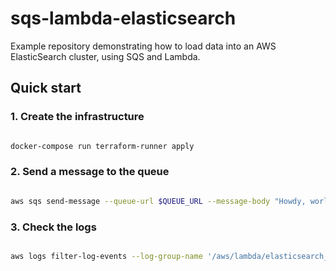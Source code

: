 # sqs-lambda-elasticsearch

Example repository demonstrating how to load data into an AWS ElasticSearch cluster,
using SQS and Lambda.

## Quick start

### 1. Create the infrastructure

```bash

docker-compose run terraform-runner apply

```

### 2. Send a message to the queue

```bash

aws sqs send-message --queue-url $QUEUE_URL --message-body "Howdy, world"

```

### 3. Check the logs

```bash

aws logs filter-log-events --log-group-name '/aws/lambda/elasticsearch_indexer_lambda'

```

